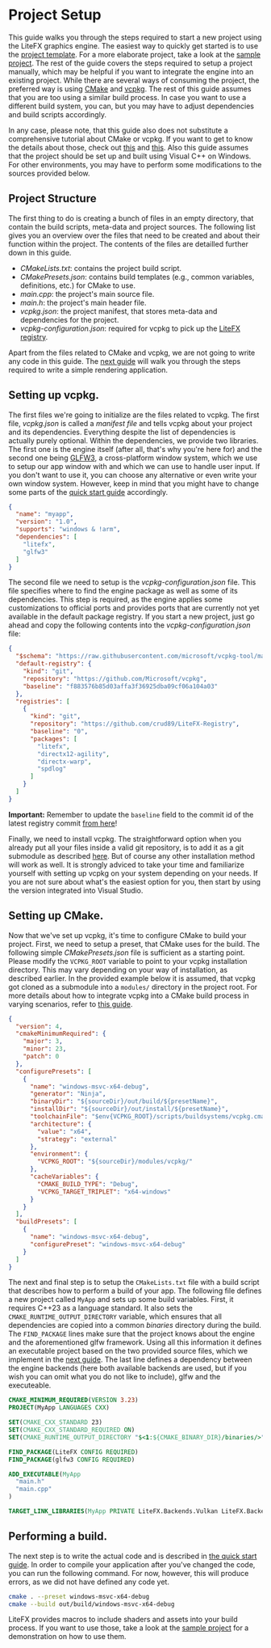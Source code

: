 # Project Setup

This guide walks you through the steps required to start a new project using the LiteFX graphics engine. The easiest way to quickly get started is to use the [project template](https://github.com/crud89/LiteFX-Template). For a more elaborate project, take a look at the [sample project](https://github.com/crud89/LiteFX-Sample). The rest of the guide covers the steps required to setup a project manually, which may be helpful if you want to integrate the engine into an existing project. While there are several ways of consuming the project, the preferred way is using [CMake](https://cmake.org/) and [vcpkg](https://github.com/microsoft/vcpkg). The rest of this guide assumes that you are too using a similar build process. In case you want to use a different build system, you can, but you may have to adjust dependencies and build scripts accordingly. 

In any case, please note, that this guide also does not substitute a comprehensive tutorial about CMake or vcpkg. If you want to get to know the details about those, check out [this](https://cmake.org/cmake/help/latest/index.html) and [this](https://learn.microsoft.com/en-us/vcpkg/get_started/get-started). Also this guide assumes that the project should be set up and built using Visual C++ on Windows. For other environments, you may have to perform some modifications to the sources provided below.

## Project Structure

The first thing to do is creating a bunch of files in an empty directory, that contain the build scripts, meta-data and project sources. The following list gives you an overview over the files that need to be created and about their function within the project. The contents of the files are detailled further down in this guide.

- *CMakeLists.txt*: contains the project build script.
- *CMakePresets.json*: contains build templates (e.g., common variables, definitions, etc.) for CMake to use.
- *main.cpp*: the project's main source file.
- *main.h*: the project's main header file.
- *vcpkg.json*: the project manifest, that stores meta-data and dependencies for the project.
- *vcpkg-configuration.json*: required for vcpkg to pick up the [LiteFX registry](https://github.com/crud89/LiteFX-Registry).

Apart from the files related to CMake and vcpkg, we are not going to write any code in this guide. The [next guide](md_docs_tutorials_quick_start.html) will walk you through the steps required to write a simple rendering application.

## Setting up vcpkg.

The first files we're going to initialize are the files related to vcpkg. The first file, *vcpkg.json* is called a *manifest file* and tells vcpkg about your project and its dependencies. Everything despite the list of dependencies is actually purely optional. Within the dependencies, we provide two libraries. The first one is the engine itself (after all, that's why you're here for) and the second one being [GLFW3](https://www.glfw.org/), a cross-platform window system, which we use to setup our app window with and which we can use to handle user input. If you don't want to use it, you can choose any alternative or even write your own window system. However, keep in mind that you might have to change some parts of the [quick start guide](md_docs_tutorials_quick_start.html) accordingly.

```json
{
  "name": "myapp",
  "version": "1.0",
  "supports": "windows & !arm",
  "dependencies": [
    "litefx",
    "glfw3"
  ]
}
```

The second file we need to setup is the *vcpkg-configuration.json* file. This file specifies where to find the engine package as well as some of its dependencies. This step is required, as the engine applies some customizations to official ports and provides ports that are currently not yet available in the default package registry. If you start a new project, just go ahead and copy the following contents into the *vcpkg-configuration.json* file:

```json
{
  "$schema": "https://raw.githubusercontent.com/microsoft/vcpkg-tool/main/docs/vcpkg-configuration.schema.json",
  "default-registry": {
    "kind": "git",
    "repository": "https://github.com/Microsoft/vcpkg",
    "baseline": "f883576b85d03affa3f36925dba09cf06a104a03"
  },
  "registries": [
    {
      "kind": "git",
      "repository": "https://github.com/crud89/LiteFX-Registry",
      "baseline": "0",
      "packages": [
        "litefx",
        "directx12-agility",
        "directx-warp",
        "spdlog"
      ]
    }
  ]
}
```

**Important:** Remember to update the `baseline` field to the commit id of the latest registry commit [from here](https://github.com/crud89/LiteFX-Registry/commits/main/)!

Finally, we need to install vcpkg. The straightforward option when you already put all your files inside a valid git repository, is to add it as a git submodule as described [here](https://learn.microsoft.com/en-us/vcpkg/concepts/continuous-integration#acquire-vcpkg). But of course any other installation method will work as well. It is strongly adviced to take your time and familiarize yourself with setting up vcpkg on your system depending on your needs. If you are not sure about what's the easiest option for you, then start by using the version integrated into Visual Studio.

## Setting up CMake.

Now that we've set up vcpkg, it's time to configure CMake to build your project. First, we need to setup a preset, that CMake uses for the build. The following simple *CMakePresets.json* file is sufficient as a starting point. Please modify the `VCPKG_ROOT` variable to point to your vcpkg installation directory. This may vary depending on your way of installation, as described earlier. In the provided example below it is assumed, that vcpkg got cloned as a submodule into a `modules/` directory in the project root. For more details about how to integrate vcpkg into a CMake build process in varying scenarios, refer to [this guide](https://learn.microsoft.com/en-us/vcpkg/users/buildsystems/cmake-integration).

```json
{
  "version": 4,
  "cmakeMinimumRequired": {
    "major": 3,
    "minor": 23,
    "patch": 0
  },
  "configurePresets": [
    {
      "name": "windows-msvc-x64-debug",
      "generator": "Ninja",
      "binaryDir": "${sourceDir}/out/build/${presetName}",
      "installDir": "${sourceDir}/out/install/${presetName}",
      "toolchainFile": "$env{VCPKG_ROOT}/scripts/buildsystems/vcpkg.cmake",
      "architecture": {
        "value": "x64",
        "strategy": "external"
      },
      "environment": {
        "VCPKG_ROOT": "${sourceDir}/modules/vcpkg/"
      },
      "cacheVariables": {
        "CMAKE_BUILD_TYPE": "Debug",
        "VCPKG_TARGET_TRIPLET": "x64-windows"
      }
    }
  ],
  "buildPresets": [
    {
      "name": "windows-msvc-x64-debug",
      "configurePreset": "windows-msvc-x64-debug"
    }
  ]
}
```

The next and final step is to setup the `CMakeLists.txt` file with a build script that describes how to perform a build of your app. The following file defines a new project called `MyApp` and sets up some build variables. First, it requires C++23 as a language standard. It also sets the `CMAKE_RUNTIME_OUTPUT_DIRECTORY` variable, which ensures that all dependencies are copied into a common *binaries* directory during the build. The `FIND_PACKAGE` lines make sure that the project knows about the engine and the aforementioned glfw framework. Using all this information it defines an executable project based on the two provided source files, which we implement in the [next guide](md_docs_tutorials_quick_start.html). The last line defines a dependency between the engine backends (here both available backends are used, but if you wish you can omit what you do not like to include), glfw and the executeable.

```cmake
CMAKE_MINIMUM_REQUIRED(VERSION 3.23)
PROJECT(MyApp LANGUAGES CXX)

SET(CMAKE_CXX_STANDARD 23)
SET(CMAKE_CXX_STANDARD_REQUIRED ON)
SET(CMAKE_RUNTIME_OUTPUT_DIRECTORY "$<1:${CMAKE_BINARY_DIR}/binaries/>")

FIND_PACKAGE(LiteFX CONFIG REQUIRED)
FIND_PACKAGE(glfw3 CONFIG REQUIRED)

ADD_EXECUTABLE(MyApp
  "main.h"
  "main.cpp"
)

TARGET_LINK_LIBRARIES(MyApp PRIVATE LiteFX.Backends.Vulkan LiteFX.Backends.DirectX12 glfw)
```

## Performing a build.

The next step is to write the actual code and is described in [the quick start guide](md_docs_tutorials_quick_start.html). In order to compile your application after you've changed the code, you can run the following command. For now, however, this will produce errors, as we did not have defined any code yet.

```sh
cmake . --preset windows-msvc-x64-debug
cmake --build out/build/windows-msvc-x64-debug
```

LiteFX provides macros to include shaders and assets into your build process. If you want to use those, take a look at the [sample project](https://github.com/crud89/LiteFX-Sample) for a demonstration on how to use them.